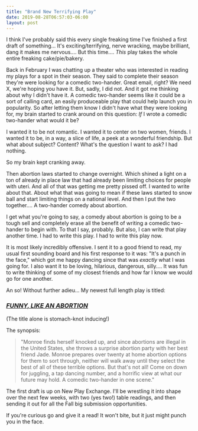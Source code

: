 ```yaml
---
title: "Brand New Terrifying Play"
date: 2019-08-28T06:57:03-06:00
layout: post
---
```


I think I've probably said this every single freaking time I've finished a first draft of something... It's exciting/terrifying, nerve wracking, maybe brilliant, dang it makes me nervous.... But this time.... *This* play takes the whole entire freaking cake/pie/bakery.

Back in February I was chatting up a theater who was interested in reading my plays for a spot in their season. They said to complete their season they're were looking for a comedic two-hander. Great email, right? We need X, we're hoping you have it. But, sadly, I did not. And it got me thinking about why I didn't have it. A comedic two-hander seems like it could be a sort of calling card, an easily produceable play that could help launch you in popularity. So after letting them know I didn't have what they were looking for, my brain started to crank around on this question: *If* I wrote a comedic two-hander what would it be?

I wanted it to be not romantic. I wanted it to center on two women, friends. I wanted it to be, in a way, a slice of life, a peek at a wonderful friendship. But what about subject? Content? What's the question I want to ask? I had nothing.

So my brain kept cranking away.

Then abortion laws started to change overnight. Which shined a light on a ton of already in place law that had already been limiting choices for people with uteri. And all of that was getting me pretty pissed off. I wanted to write about that. About what that was going to mean if these laws started to snow ball and start limiting things on a national level. And then I put the two together.... A two-hander comedy about abortion.

I get what you're going to say, a comedy about abortion is going to be a tough sell and completely erase all the benefit of writing a comedic two-hander to begin with. To that I say, probably. But also, I can write that play another time. I had to write this play. I had to write this play now.

It is most likely incredibly offensive. I sent it to a good friend to read, my usual first sounding board and his first response to it was: "It's a punch in the face," which got me happy dancing since that was *exactly* what I was going for. I also want it to be loving, hilarious, dangerous, silly.... It was fun to write thinking of some of my closest friends and how far I know we would go for one another.

An so! Without further adieu... My newest full length play is titled:

### [*FUNNY, LIKE AN ABORTION*](https://newplayexchange.org/plays/450187/funny-abortion)  
(The title alone is stomach-knot inducing!)

The synopsis:

>"Monroe finds herself knocked up, and since abortions are illegal in the United States, she throws a surprise abortion party with her best friend Jade. Monroe prepares over twenty at home abortion options for them to sort through, neither will walk away until they select the best of all of these terrible options. But that's not all! Come on down for juggling, a tap dancing number, and a horrific view at what our future may hold. A comedic two-hander in one scene."

The first draft is up on New Play Exchange. I'll be wrestling it into shape over the next few weeks, with two (yes two!) table readings, and then sending it out for all the Fall big submission opportunities.

If you're curious go and give it a read! It won't bite, but it just might punch you in the face.

